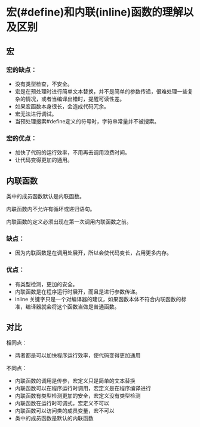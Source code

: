 # 宏(#define)和内联(inline)函数的理解以及区别

## 宏

### 宏的缺点：

- 没有类型检查，不安全。
- 宏是在预处理时进行简单文本替换，并不是简单的参数传递，很难处理一些复杂的情况，或者当编译出错时，提醒可读性差。
- 如果宏函数本身很长，会造成代码冗余。
- 宏无法进行调试。
- 当预处理搜索#define定义的符号时，字符串常量并不被搜索。

### 宏的优点：

- 加快了代码的运行效率，不用再去调用浪费时间。
- 让代码变得更加的通用。

## 内联函数

类中的成员函数默认是内联函数。

内联函数内不允许有循环或递归语句。

内联函数的定义必须出现在第一次调用内联函数之前。

### 缺点：

- 因为内联函数是在调用处展开，所以会使代码变长，占用更多内存。

### 优点：

- 有类型检测，更加的安全。
- 内联函数是在程序运行时展开，而且是进行参数传递。
- inline 关键字只是一个对编译器的建议，如果函数本体不符合内联函数的标准，编译器就会将这个函数当做是普通函数。

## 对比

相同点：

- 两者都是可以加快程序运行效率，使代码变得更加通用

不同点：

- 内联函数的调用是传参，宏定义只是简单的文本替换
- 内联函数可以在程序运行时调用，宏定义是在程序编译进行
- 内联函数有类型检测更加的安全，宏定义没有类型检测
- 内联函数在运行时可调式，宏定义不可以
- 内联函数可以访问类的成员变量，宏不可以
- 类中的成员函数是默认的内联函数